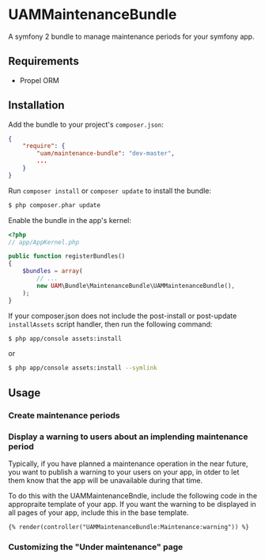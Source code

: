 UAMMaintenanceBundle
===================

A symfony 2 bundle to manage maintenance periods for your symfony app.

Requirements
------------
* Propel ORM

Installation
------------

Add the bundle to your project's `composer.json`:

```json
{
    "require": {
        "uam/maintenance-bundle": "dev-master",
        ...
    }
}
```

Run `composer install` or `composer update` to install the bundle:

``` bash
$ php composer.phar update
```


Enable the bundle in the app's kernel:

``` php
<?php
// app/AppKernel.php

public function registerBundles()
{
    $bundles = array(
        // ...
        new UAM\Bundle\MaintenanceBundle\UAMMaintenanceBundle(),
    );
}
```

If your composer.json does not include the post-install or post-update `installAssets` script handler, then run the following command:

``` bash
$ php app/console assets:install
```

or

``` bash
$ php app/console assets:install --symlink
```

Usage
-----

### Create maintenance periods

### Display a warning to users about an implending maintenance period

Typically, if you have planned a maintenance operation in the near future, you want to publish a warning to your users on your app, in otder to let them know that the app will be unavailable during that time.

To do this with the UAMMaintenanceBndle, include the following code in the appropraite template of your app. If you want the warning to be displayed in all pages of your app, include this in the base template.

``` twig
{% render(controller("UAMMaintenanceBundle:Maintenance:warning")) %}
```

### Customizing the "Under maintenance" page